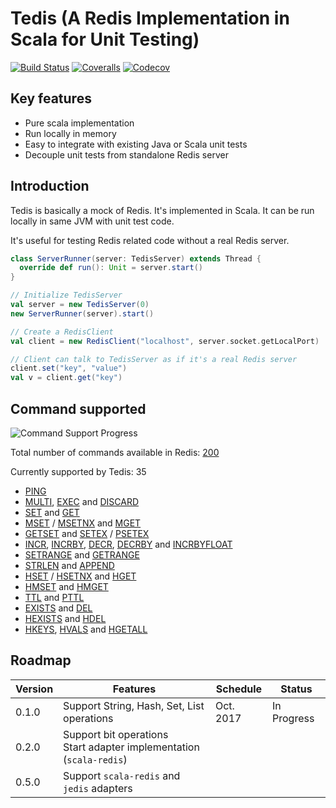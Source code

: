 # Tedis (A Redis Implementation in Scala for Unit Testing)

[![Build Status](https://img.shields.io/travis/dzhg/tedis/master.svg)](https://travis-ci.org/dzhg/tedis) 
[![Coveralls](https://img.shields.io/coveralls/dzhg/tedis/master.svg)](https://coveralls.io/github/dzhg/tedis?branch=master)
[![Codecov](https://img.shields.io/codecov/c/github/dzhg/tedis.svg)](https://codecov.io/gh/dzhg/tedis)

## Key features

* Pure scala implementation
* Run locally in memory
* Easy to integrate with existing Java or Scala unit tests
* Decouple unit tests from standalone Redis server

## Introduction

Tedis is basically a mock of Redis. It's implemented in Scala. It can be run locally in same JVM with unit test code.

It's useful for testing Redis related code without a real Redis server.

```Scala
class ServerRunner(server: TedisServer) extends Thread {
  override def run(): Unit = server.start()
}

// Initialize TedisServer
val server = new TedisServer(0)
new ServerRunner(server).start()

// Create a RedisClient
val client = new RedisClient("localhost", server.socket.getLocalPort)

// Client can talk to TedisServer as if it's a real Redis server
client.set("key", "value")
val v = client.get("key")
```

## Command supported

![Command Support Progress](https://img.shields.io/badge/progress-35%2F200-orange.svg)

Total number of commands available in Redis: [200](https://redis.io/commands)

Currently supported by Tedis: 35

 * [PING](https://redis.io/commands/ping)
 * [MULTI](https://redis.io/commands/multi), [EXEC](https://redis.io/commands/exec) and [DISCARD](https://redis.io/commands/discard)
 * [SET](https://redis.io/commands/set) and [GET](https://redis.io/commands/get)
 * [MSET](https://redis.io/commands/mset) / [MSETNX](https://redis.io/commands/msetnx) and [MGET](https://redis.io/commands/mget)
 * [GETSET](https://redis.io/commands/getset) and [SETEX](https://redis.io/commands/setex) / [PSETEX](https://redis.io/commands/psetex)
 * [INCR](https://redis.io/commands/incr), [INCRBY](https://redis.io/commands/incrby), [DECR](https://redis.io/commands/decr), [DECRBY](https://redis.io/commands/decrby) and [INCRBYFLOAT](https://redis.io/commands/incrbyfloat)
 * [SETRANGE](https://redis.io/commands/setrange) and [GETRANGE](https://redis.io/commands/getrange)
 * [STRLEN](https://redis.io/commands/strlen) and [APPEND](https://redis.io/commands/append)
 * [HSET](https://redis.io/commands/hset) / [HSETNX](https://redis.io/commands/hsetnx) and [HGET](https://redis.io/commands/hget)
 * [HMSET](https://redis.io/commands/hmset) and [HMGET](https://redis.io/commands/hmget)
 * [TTL](https://redis.io/commands/ttl) and [PTTL](https://redis.io/commands/pttl)
 * [EXISTS](https://redis.io/commands/exists) and [DEL](https://redis.io/commands/del)
 * [HEXISTS](https://redis.io/commands/hexists) and [HDEL](https://redis.io/commands/hdel)
 * [HKEYS](https://redis.io/commands/hkeys), [HVALS](https://redis.io/commands/hvals) and [HGETALL](https://redis.io/commands/hgetall)

## Roadmap

| Version | Features                                                                 | Schedule  | Status      |
|---------|--------------------------------------------------------------------------|-----------|-------------|
| 0.1.0   | Support String, Hash, Set, List operations                               | Oct. 2017 | In Progress |
| 0.2.0   | Support bit operations <br/>Start adapter implementation (`scala-redis`) |           |             |
| 0.5.0   | Support `scala-redis` and `jedis` adapters                               |           |             |
